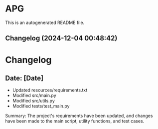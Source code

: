 # APG
This is an autogenerated README file.
## Changelog (2024-12-04 00:48:42)
# Changelog

## Date: [Date]

- Updated resources/requirements.txt
- Modified src/main.py
- Modified src/utils.py
- Modified tests/test_main.py

Summary: The project's requirements have been updated, and changes have been made to the main script, utility functions, and test cases.